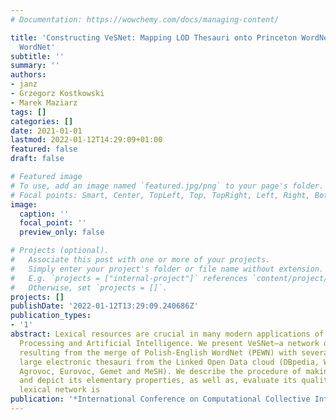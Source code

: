 ```yaml
---
# Documentation: https://wowchemy.com/docs/managing-content/

title: 'Constructing VeSNet: Mapping LOD Thesauri onto Princeton WordNet and Polish
  WordNet'
subtitle: ''
summary: ''
authors:
- janz
- Grzegorz Kostkowski
- Marek Maziarz
tags: []
categories: []
date: 2021-01-01
lastmod: 2022-01-12T14:29:09+01:00
featured: false
draft: false

# Featured image
# To use, add an image named `featured.jpg/png` to your page's folder.
# Focal points: Smart, Center, TopLeft, Top, TopRight, Left, Right, BottomLeft, Bottom, BottomRight.
image:
  caption: ''
  focal_point: ''
  preview_only: false

# Projects (optional).
#   Associate this post with one or more of your projects.
#   Simply enter your project's folder or file name without extension.
#   E.g. `projects = ["internal-project"]` references `content/project/deep-learning/index.md`.
#   Otherwise, set `projects = []`.
projects: []
publishDate: '2022-01-12T13:29:09.240686Z'
publication_types:
- '1'
abstract: Lexical resources are crucial in many modern applications of Natural Language
  Processing and Artificial Intelligence. We present VeSNet–a network of lexical resources
  resulting from the merge of Polish-English WordNet (PEWN) with several existing
  large electronic thesauri from the Linked Open Data cloud (DBpedia, Wikipedia, GeoWordNet,
  Agrovoc, Eurovoc, Gemet and MeSH). We describe the procedure of making the resource
  and depict its elementary properties, as well as, evaluate its quality. The created
  lexical network is
publication: '*International Conference on Computational Collective Intelligence*'
---
```

